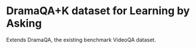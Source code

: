 # DramaQA+K dataset for Learning by Asking
Extends DramaQA, the existing benchmark VideoQA dataset.
